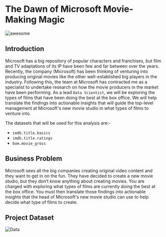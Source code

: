 # The Dawn of Microsoft Movie-Making Magic

![awesome](https://raw.githubusercontent.com/learn-co-curriculum/dsc-phase-1-project/master/awesome.gif)

## Introduction

Microsoft has a big repository of popular characters and franchises, but film and TV adaptations of its IP have been few and far between over the years. Recently, the company (Microsoft) has been thinking of venturing into producing original movies like the other well-established big players in the industry. Following this, the team at Microsoft has contracted me as a specialist to undertake research on how the movie producers in the market have been performing. As a lead `Data Scientist`, we will be exploring the types of films that have been doing the best at the box office. We will help translate the findings into actionable insights that will guide the top-level management at Microsoft's new movie studio in what types of films to venture into.

The datasets that will be used for this analysis are:-
* `imdb.title.basics`
* `imdb.title.ratings`
* `bom.movie_gross`

## Business Problem

Microsoft sees all the big companies creating original video content and they want to get in on the fun. They have decided to create a new movie studio, but they don’t know anything about creating movies. You are charged with exploring what types of films are currently doing the best at the box office. You must then translate those findings into actionable insights that the head of Microsoft's new movie studio can use to help decide what type of films to create.

## Project Dataset
![Data](https://ibb.co/zSdnfZb)
